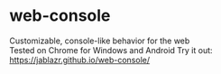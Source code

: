 # web-console
Customizable, console-like behavior for the web  
Tested on Chrome for Windows and Android
Try it out: https://jablazr.github.io/web-console/
